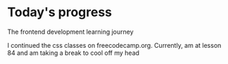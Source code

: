 # Today's progress
The frontend development learning journey

I continued the css classes on freecodecamp.org.
Currently, am at lesson 84 and am taking a break to cool off my head
